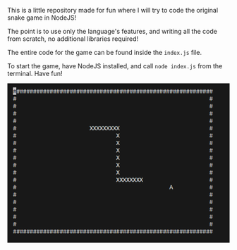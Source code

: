 This is a little repository made for fun where I will try to code the original snake game in NodeJS!

The point is to use only the language's features, and writing all the code from scratch, no additional libraries required!

The entire code for the game can be found inside the `index.js` file.

To start the game, have NodeJS installed, and call `node index.js` from the terminal. Have fun!

![Screenshot](image.png)
